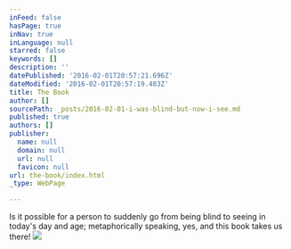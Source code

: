 ```yaml
---
inFeed: false
hasPage: true
inNav: true
inLanguage: null
starred: false
keywords: []
description: ''
datePublished: '2016-02-01T20:57:21.696Z'
dateModified: '2016-02-01T20:57:19.483Z'
title: The Book
author: []
sourcePath: _posts/2016-02-01-i-was-blind-but-now-i-see.md
published: true
authors: []
publisher:
  name: null
  domain: null
  url: null
  favicon: null
url: the-book/index.html
_type: WebPage

---
```

Is it possible for a person to suddenly go from being blind to seeing in today's day and age; metaphorically speaking, yes, and this book takes us there! ![](https://the-grid-user-content.s3-us-west-2.amazonaws.com/cd867089-c9cb-43a0-8158-26dacfe8b2c0.jpg)